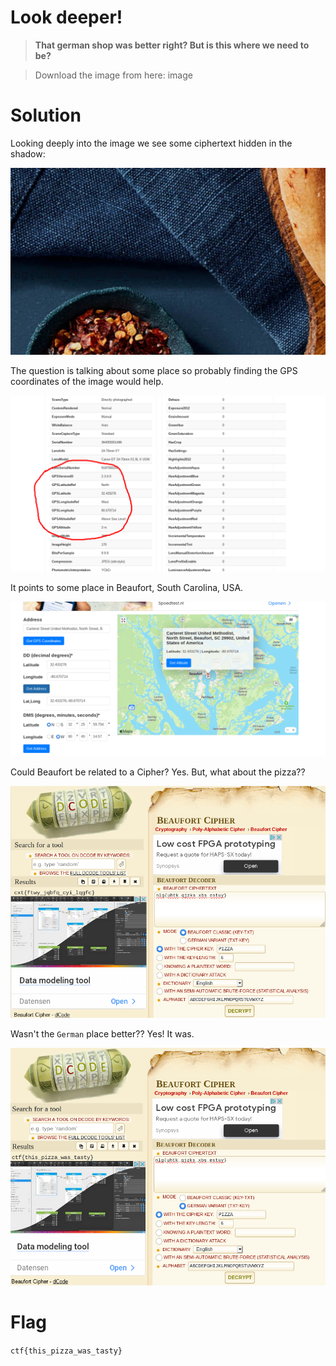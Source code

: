 # Look deeper!

> **That german shop was better right? But is this where we need to be?**

> Download the image from here: image

# Solution

Looking deeply into the image we see some ciphertext hidden in the shadow:

![cipher text](deeper2.png?raw=true "cipher text")

The question is talking about some place so probably finding the GPS coordinates of the image would help.

![GPS coords](deeper1.png?raw=true "GPS coords")

It points to some place in Beaufort, South Carolina, USA.

![Beaufort](deeper3.png?raw=true "Beaufort")

Could Beaufort be related to a Cipher? Yes. But, what about the pizza??

![Beaufort Cipher](deeper4.png?raw=true "Beaufort Cipher")

Wasn't the `German` place better?? Yes! It was.

![flag](deeper5.png?raw=true "flag")

# Flag

`ctf{this_pizza_was_tasty}`
